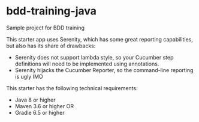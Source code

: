 # bdd-training-java
Sample project for BDD training

This starter app uses Serenity, which has some great reporting capabilities, but also has its share of drawbacks:
* Serenity does not support lambda style, so your Cucumber step definitions will need to be implemented using annotations.
* Serenity hijacks the Cucumber Reporter, so the command-line reporting is ugly IMO

This starter has the following technical requirements:
* Java 8 or higher
* Maven 3.6 or higher OR
* Gradle 6.5 or higher
